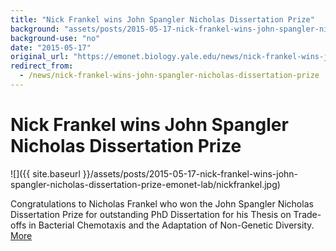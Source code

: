 ```yaml
---
title: "Nick Frankel wins John Spangler Nicholas Dissertation Prize"
background: "assets/posts/2015-05-17-nick-frankel-wins-john-spangler-nicholas-dissertation-prize-emonet-lab/nickfrankel.jpg"
background-use: "no"
date: "2015-05-17"
original_url: "https://emonet.biology.yale.edu/news/nick-frankel-wins-john-spangler-nicholas-dissertation-prize"
redirect_from:
  - /news/nick-frankel-wins-john-spangler-nicholas-dissertation-prize
---
```

# Nick Frankel wins John Spangler Nicholas Dissertation Prize

![]({{ site.baseurl }}/assets/posts/2015-05-17-nick-frankel-wins-john-spangler-nicholas-dissertation-prize-emonet-lab/nickfrankel.jpg)

Congratulations to Nicholas Frankel who won the John Spangler Nicholas Dissertation Prize for outstanding PhD Dissertation for his Thesis on Trade-offs in Bacterial Chemotaxis and the Adaptation of Non-Genetic Diversity. [More](http://gsas.yale.edu/news/alumnus-wins-nih-postdoctoral-fellowship-study-immune-cells)